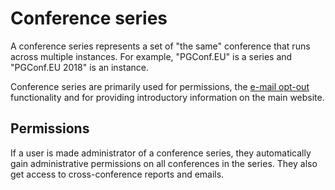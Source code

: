 # Conference series

A conference series represents a set of "the same" conference that
runs across multiple instances. For example, "PGConf.EU" is a series
and "PGConf.EU 2018" is an instance.

Conference series are primarily used for permissions, the
[e-mail opt-out](emails#optout) functionality and for providing
introductory information on the main website.


## Permissions

If a user is made administrator of a conference series, they
automatically gain administrative permissions on all conferences in
the series. They also get access to cross-conference reports and
emails.
